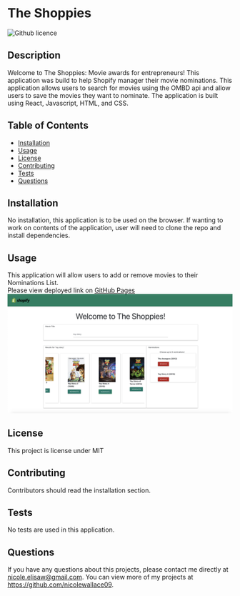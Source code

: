 # The Shoppies 

![Github licence](http://img.shields.io/badge/license-MIT-blue.svg)

## Description
Welcome to The Shoppies: Movie awards for entrepreneurs! This application was build to help Shopify manager their movie nominations. This application allows users to search for movies using the OMBD api and allow users to save the movies they want to nominate. The application is built using React, Javascript, HTML, and CSS.

## Table of Contents
* [Installation](#installation)
* [Usage](#usage)
* [License](#license)
* [Contributing](#contributing)
* [Tests](#tests)
* [Questions](#questions)

## Installation 
No installation, this application is to be used on the browser. If wanting to work on contents of the application, user will need to clone the repo and install dependencies. 

## Usage 
This application will allow users to add or remove movies to their Nominations List.<br>
Please view deployed link on [GitHub Pages](https://nicolewallace09.github.io/the-shoppies/)<br>
<img src="public/images/screenshot.png">


## License 
This project is license under MIT

## Contributing 
Contributors should read the installation section. 

## Tests
No tests are used in this application.

## Questions
If you have any questions about this projects, please contact me directly at nicole.elisaw@gmail.com. You can view more of my projects at https://github.com/nicolewallace09.